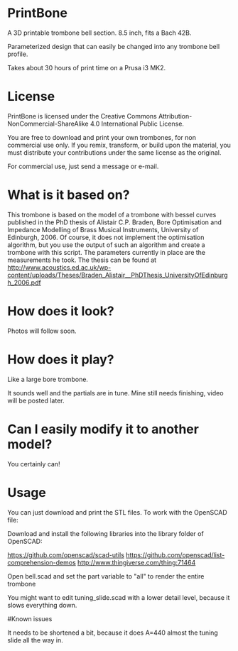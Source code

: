 # PrintBone

A 3D printable trombone bell section. 8.5 inch, fits a Bach 42B.

Parameterized design that can easily be changed into any trombone bell profile.

Takes about 30 hours of print time on a Prusa i3 MK2.

# License
PrintBone is licensed under the Creative Commons Attribution-NonCommercial-ShareAlike 4.0 International Public License.

You are free to download and print your own trombones, for non commercial use only. If you remix, transform, or build upon the material, you must distribute your contributions under the same license as the original.

For commercial use, just send a message or e-mail.

# What is it based on?

This trombone is based on the model of a trombone with bessel curves published in the PhD thesis of Alistair C.P. Braden, Bore Optimisation and Impedance Modelling of Brass Musical Instruments, University of Edinburgh, 2006.
Of course, it does not implement the optimisation algorithm, but you use the output of such an algorithm and create a trombone with this script.
The parameters currently in place are the measurements he took. 
The thesis can be found at http://www.acoustics.ed.ac.uk/wp-content/uploads/Theses/Braden_Alistair__PhDThesis_UniversityOfEdinburgh_2006.pdf

# How does it look?

Photos will follow soon.

# How does it play?

Like a large bore trombone.

It sounds well and the partials are in tune. Mine still needs finishing, video will be posted later.

# Can I easily modify it to another model?

You certainly can!

# Usage

You can just download and print the STL files. To work with the OpenSCAD file:

Download and install the following libraries into the library folder of OpenSCAD:

https://github.com/openscad/scad-utils
https://github.com/openscad/list-comprehension-demos
http://www.thingiverse.com/thing:71464

Open bell.scad and set the part variable to "all" to render the entire trombone

You might want to edit tuning_slide.scad with a lower detail level, because it slows everything down.

#Known issues

It needs to be shortened a bit, because it does A=440 almost the tuning slide all the way in.



